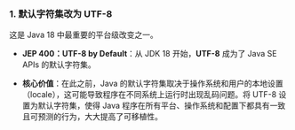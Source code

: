 ### 1. 默认字符集改为 UTF-8

这是 Java 18 中最重要的平台级改变之一。

- **JEP 400：UTF-8 by Default**：从 JDK 18 开始，**UTF-8** 成为了 Java SE APIs 的默认字符集。
    
- **核心价值**：在此之前，Java 的默认字符集取决于操作系统和用户的本地设置（locale），这可能导致程序在不同系统上运行时出现乱码问题。将 UTF-8 设置为默认字符集，使得 Java 程序在所有平台、操作系统和配置下都具有一致且可预测的行为，大大提高了可移植性。